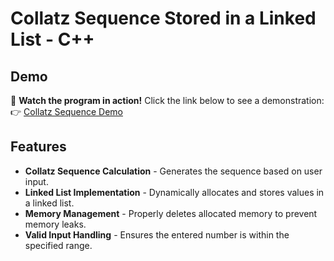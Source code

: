 # Collatz Sequence Stored in a Linked List - C++

## Demo
🎥 **Watch the program in action!** Click the link below to see a demonstration:
👉 [Collatz Sequence Demo](https://www.youtube.com/watch?v=Bc4MG-LetaQ)

## Features
- **Collatz Sequence Calculation** - Generates the sequence based on user input.
- **Linked List Implementation** - Dynamically allocates and stores values in a linked list.
- **Memory Management** - Properly deletes allocated memory to prevent memory leaks.
- **Valid Input Handling** - Ensures the entered number is within the specified range.
